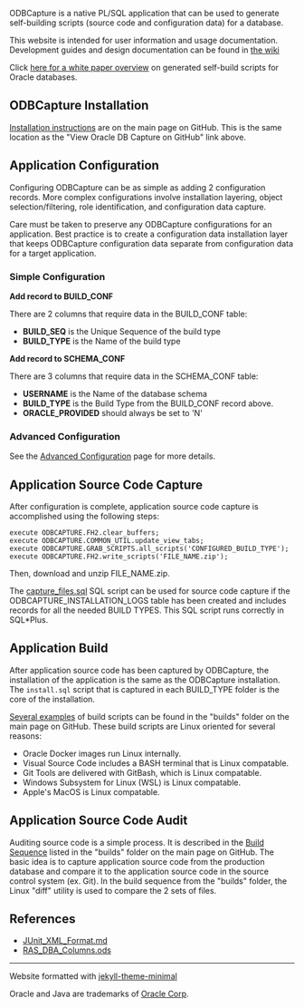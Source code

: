 
ODBCapture is a native PL/SQL application that can be used to generate self-building scripts (source code and configuration data) for a database.

This website is intended for user information and usage documentation.  Development guides and design documentation can be found in [the wiki](https://github.com/DDieterich/ODBCapture/wiki)

Click [here for a white paper overview](Generated-Self-Build.md) on generated self-build scripts for Oracle databases.

## ODBCapture Installation

[Installation instructions](https://github.com/DDieterich/ODBCapture?tab=readme-ov-file#main-odbcapture-installation) are on the main page on GitHub.  This is the same location as the "View Oracle DB Capture on GitHub" link above.


## Application Configuration

Configuring ODBCapture can be as simple as adding 2 configuration records.  More complex configurations involve installation layering, object selection/filtering, role identification, and configuration data capture.

Care must be taken to preserve any ODBCapture configurations for an application.  Best practice is to create a configuration data installation layer that keeps ODBCapture configuration data separate from configuration data for a target application.


### Simple Configuration

**Add record to BUILD_CONF**

There are 2 columns that require data in the BUILD_CONF table:
* **BUILD_SEQ** is the Unique Sequence of the build type
* **BUILD_TYPE** is the Name of the build type


**Add record to SCHEMA_CONF**

There are 3 columns that require data in the SCHEMA_CONF table:
* **USERNAME** is the Name of the database schema
* **BUILD_TYPE** is the Build Type from the BUILD_CONF record above.
* **ORACLE_PROVIDED** should always be set to 'N'


### Advanced Configuration

See the [Advanced Configuration](Advanced_Configuration.md) page for more details.


## Application Source Code Capture

After configuration is complete, application source code capture is accomplished using the following steps:
```
execute ODBCAPTURE.FH2.clear_buffers;
execute ODBCAPTURE.COMMON_UTIL.update_view_tabs;
execute ODBCAPTURE.GRAB_SCRIPTS.all_scripts('CONFIGURED_BUILD_TYPE');
execute ODBCAPTURE.FH2.write_scripts('FILE_NAME.zip');
```
Then, download and unzip FILE_NAME.zip.

The [capture_files.sql](https://github.com/DDieterich/ODBCapture/blob/main/builds/util/capture_files.sql) SQL script can be used for source code capture if the ODBCAPTURE_INSTALLATION_LOGS table has been created and includes records for all the needed BUILD TYPES.  This SQL script runs correctly in SQL*Plus.


## Application Build

After application source code has been captured by ODBCapture, the installation of the application is the same as the ODBCapture installation.  The `install.sql` script that is captured in each BUILD_TYPE folder is the core of the installation.

[Several examples](https://github.com/DDieterich/ODBCapture/tree/main/builds#build-sequence) of build scripts can be found in the "builds" folder on the main page on GitHub.  These build scripts are Linux oriented for several reasons:
* Oracle Docker images run Linux internally.
* Visual Source Code includes a BASH terminal that is Linux compatable.
* Git Tools are delivered with GitBash, which is Linux compatable.
* Windows Subsystem for Linux (WSL) is Linux compatable.
* Apple's MacOS is Linux compatable.


## Application Source Code Audit

Auditing source code is a simple process.  It is described in the [Build Sequence](https://github.com/DDieterich/ODBCapture/tree/main/builds#build-sequence) listed in the "builds" folder on the main page on GitHub.  The basic idea is to capture application source code from the production database and compare it to the application source code in the source control system (ex. Git).  In the build sequence from the "builds" folder, the Linux "diff" utility is used to compare the 2 sets of files.


## References

* [JUnit_XML_Format.md](JUnit_XML_Format.md)
* [RAS_DBA_Columns.ods](RAS_DBA_Columns.ods)


---
Website formatted with [jekyll-theme-minimal](https://github.com/pages-themes/minimal)

Oracle and Java are trademarks of [Oracle Corp](https://www.oracle.com/).